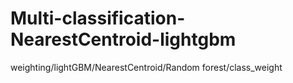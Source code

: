 # Multi-classification-NearestCentroid-lightgbm
weighting/lightGBM/NearestCentroid/Random forest/class_weight
